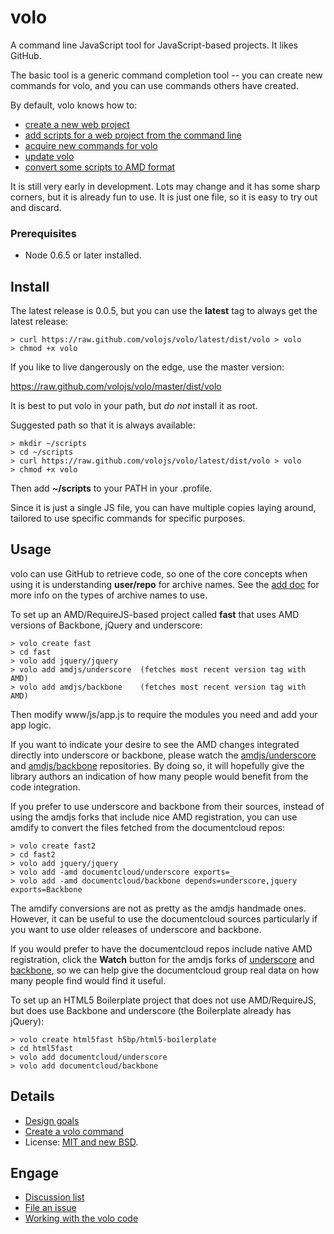 # volo

A command line JavaScript tool for JavaScript-based projects. It likes
GitHub.

The basic tool is a generic command completion tool -- you can create new
commands for volo, and you can use commands others have created.

By default, volo knows how to:

* [create a new web project](https://github.com/volojs/volo/blob/master/volo/create/doc.md)
* [add scripts for a web project from the command line](https://github.com/volojs/volo/blob/master/volo/add/doc.md)
* [acquire new commands for volo](https://github.com/volojs/volo/blob/master/volo/acquire/doc.md)
* [update volo](https://github.com/volojs/volo/blob/master/volo/rejuvenate/doc.md)
* [convert some scripts to AMD format](https://github.com/volojs/volo/blob/master/volo/amdify/doc.md)

It is still very early in development. Lots may change and it has some sharp
corners, but it is already fun to use. It is just one file, so it is
easy to try out and discard.

### Prerequisites

* Node 0.6.5 or later installed.

## Install

The latest release is 0.0.5, but you can use the **latest** tag to always get
the latest release:

    > curl https://raw.github.com/volojs/volo/latest/dist/volo > volo
    > chmod +x volo

If you like to live dangerously on the edge, use the master version:

https://raw.github.com/volojs/volo/master/dist/volo

It is best to put volo in your path, but *do not* install it as root.

Suggested path so that it is always available:

    > mkdir ~/scripts
    > cd ~/scripts
    > curl https://raw.github.com/volojs/volo/latest/dist/volo > volo
    > chmod +x volo

Then add **~/scripts** to your PATH in your .profile.

Since it is just a single JS file, you can have multiple copies laying around,
tailored to use specific commands for specific purposes.

## Usage

volo can use GitHub to retrieve code, so one of the core concepts when using
it is understanding **user/repo** for archive names. See the
[add doc](https://github.com/volojs/volo/blob/master/volo/add/doc.md) for more
info on the types of archive names to use.

To set up an AMD/RequireJS-based project called **fast** that uses AMD versions of
Backbone, jQuery and underscore:

    > volo create fast
    > cd fast
    > volo add jquery/jquery
    > volo add amdjs/underscore  (fetches most recent version tag with AMD)
    > volo add amdjs/backbone    (fetches most recent version tag with AMD)

Then modify www/js/app.js to require the modules you need and add your app logic.

If you want to indicate your desire to see the AMD changes integrated directly
into underscore or backbone, please watch the
[amdjs/underscore](https://github.com/amdjs/underscore) and
[amdjs/backbone](https://github.com/amdjs/backbone)
repositories. By doing so, it will hopefully give the library authors an
indication of how many people would benefit from the code integration.

If you prefer to use underscore and backbone from their sources, instead of
using the amdjs forks that include nice AMD registration, you can use amdify
to convert the files fetched from the documentcloud repos:

    > volo create fast2
    > cd fast2
    > volo add jquery/jquery
    > volo add -amd documentcloud/underscore exports=_
    > volo add -amd documentcloud/backbone depends=underscore,jquery exports=Backbone

The amdify conversions are not as pretty as the amdjs handmade ones. However,
it can be useful to use the documentcloud sources particularly if you want to
use older releases of underscore and backbone.

If you would prefer to have the documentcloud repos include native AMD registration,
click the **Watch** button for the amdjs forks of [underscore](https://github.com/amdjs/underscore)
and [backbone](https://github.com/amdjs/backbone), so we can help give the
documentcloud group real data on how many people find would find it useful.

To set up an HTML5 Boilerplate project that does not use AMD/RequireJS, but does
use Backbone and underscore (the Boilerplate already has jQuery):

    > volo create html5fast h5bp/html5-boilerplate
    > cd html5fast
    > volo add documentcloud/underscore
    > volo add documentcloud/backbone

## Details

* [Design goals](https://github.com/volojs/volo/blob/master/docs/designGoals.md)
* [Create a volo command](https://github.com/volojs/volo/blob/master/docs/createCommand.md)
* License: [MIT and new BSD](https://github.com/volojs/volo/blob/master/LICENSE).

## Engage

* [Discussion list](http://groups.google.com/group/volojs)
* [File an issue](https://github.com/volojs/volo/issues)
* [Working with the volo code](https://github.com/volojs/volo/blob/master/docs/workingWithCode.md)
